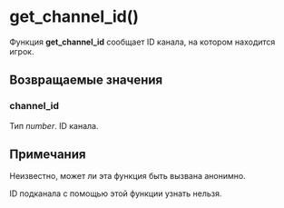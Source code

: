 # get_channel_id()
Функция **get_channel_id** сообщает ID канала, на котором находится игрок.

## Возвращаемые значения
### channel_id
Тип *number*. ID канала.

## Примечания
Неизвестно, может ли эта функция быть вызвана анонимно.

ID подканала с помощью этой функции узнать нельзя.